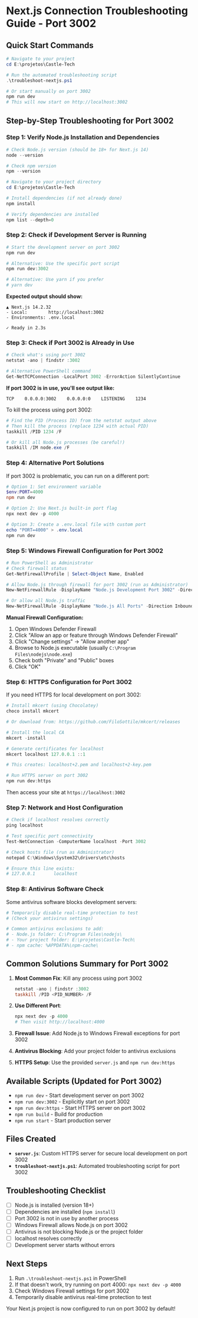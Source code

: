 # Next.js Connection Troubleshooting Guide - Port 3002

## Quick Start Commands

```powershell
# Navigate to your project
cd E:\projetos\Castle-Tech

# Run the automated troubleshooting script
.\troubleshoot-nextjs.ps1

# Or start manually on port 3002
npm run dev
# This will now start on http://localhost:3002
```

## Step-by-Step Troubleshooting for Port 3002

### Step 1: Verify Node.js Installation and Dependencies

```powershell
# Check Node.js version (should be 18+ for Next.js 14)
node --version

# Check npm version
npm --version

# Navigate to your project directory
cd E:\projetos\Castle-Tech

# Install dependencies (if not already done)
npm install

# Verify dependencies are installed
npm list --depth=0
```

### Step 2: Check if Development Server is Running

```powershell
# Start the development server on port 3002
npm run dev

# Alternative: Use the specific port script
npm run dev:3002

# Alternative: Use yarn if you prefer
# yarn dev
```

**Expected output should show:**

```
▲ Next.js 14.2.32
- Local:        http://localhost:3002
- Environments: .env.local

✓ Ready in 2.3s
```

### Step 3: Check if Port 3002 is Already in Use

```powershell
# Check what's using port 3002
netstat -ano | findstr :3002

# Alternative PowerShell command
Get-NetTCPConnection -LocalPort 3002 -ErrorAction SilentlyContinue
```

**If port 3002 is in use, you'll see output like:**

```
TCP    0.0.0.0:3002    0.0.0.0:0    LISTENING    1234
```

To kill the process using port 3002:

```powershell
# Find the PID (Process ID) from the netstat output above
# Then kill the process (replace 1234 with actual PID)
taskkill /PID 1234 /F

# Or kill all Node.js processes (be careful!)
taskkill /IM node.exe /F
```

### Step 4: Alternative Port Solutions

If port 3002 is problematic, you can run on a different port:

```powershell
# Option 1: Set environment variable
$env:PORT=4000
npm run dev

# Option 2: Use Next.js built-in port flag
npx next dev -p 4000

# Option 3: Create a .env.local file with custom port
echo "PORT=4000" > .env.local
npm run dev
```

### Step 5: Windows Firewall Configuration for Port 3002

```powershell
# Run PowerShell as Administrator
# Check firewall status
Get-NetFirewallProfile | Select-Object Name, Enabled

# Allow Node.js through firewall for port 3002 (run as Administrator)
New-NetFirewallRule -DisplayName "Node.js Development Port 3002" -Direction Inbound -Protocol TCP -LocalPort 3002 -Action Allow

# Or allow all Node.js traffic
New-NetFirewallRule -DisplayName "Node.js All Ports" -Direction Inbound -Protocol TCP -Program "C:\Program Files\nodejs\node.exe" -Action Allow
```

**Manual Firewall Configuration:**

1. Open Windows Defender Firewall
2. Click "Allow an app or feature through Windows Defender Firewall"
3. Click "Change settings" → "Allow another app"
4. Browse to Node.js executable (usually `C:\Program Files\nodejs\node.exe`)
5. Check both "Private" and "Public" boxes
6. Click "OK"

### Step 6: HTTPS Configuration for Port 3002

If you need HTTPS for local development on port 3002:

```powershell
# Install mkcert (using Chocolatey)
choco install mkcert

# Or download from: https://github.com/FiloSottile/mkcert/releases

# Install the local CA
mkcert -install

# Generate certificates for localhost
mkcert localhost 127.0.0.1 ::1

# This creates: localhost+2.pem and localhost+2-key.pem

# Run HTTPS server on port 3002
npm run dev:https
```

Then access your site at `https://localhost:3002`

### Step 7: Network and Host Configuration

```powershell
# Check if localhost resolves correctly
ping localhost

# Test specific port connectivity
Test-NetConnection -ComputerName localhost -Port 3002

# Check hosts file (run as Administrator)
notepad C:\Windows\System32\drivers\etc\hosts

# Ensure this line exists:
# 127.0.0.1       localhost
```

### Step 8: Antivirus Software Check

Some antivirus software blocks development servers:

```powershell
# Temporarily disable real-time protection to test
# (Check your antivirus settings)

# Common antivirus exclusions to add:
# - Node.js folder: C:\Program Files\nodejs\
# - Your project folder: E:\projetos\Castle-Tech\
# - npm cache: %APPDATA%\npm-cache\
```

## Common Solutions Summary for Port 3002

1. **Most Common Fix**: Kill any process using port 3002

   ```powershell
   netstat -ano | findstr :3002
   taskkill /PID <PID_NUMBER> /F
   ```

2. **Use Different Port**:

   ```powershell
   npx next dev -p 4000
   # Then visit http://localhost:4000
   ```

3. **Firewall Issue**: Add Node.js to Windows Firewall exceptions for port 3002

4. **Antivirus Blocking**: Add your project folder to antivirus exclusions

5. **HTTPS Setup**: Use the provided `server.js` and `npm run dev:https`

## Available Scripts (Updated for Port 3002)

- `npm run dev` - Start development server on port 3002
- `npm run dev:3002` - Explicitly start on port 3002
- `npm run dev:https` - Start HTTPS server on port 3002
- `npm run build` - Build for production
- `npm run start` - Start production server

## Files Created

- **`server.js`**: Custom HTTPS server for secure local development on port 3002
- **`troubleshoot-nextjs.ps1`**: Automated troubleshooting script for port 3002

## Troubleshooting Checklist

- [ ] Node.js is installed (version 18+)
- [ ] Dependencies are installed (`npm install`)
- [ ] Port 3002 is not in use by another process
- [ ] Windows Firewall allows Node.js on port 3002
- [ ] Antivirus is not blocking Node.js or the project folder
- [ ] localhost resolves correctly
- [ ] Development server starts without errors

## Next Steps

1. Run `.\troubleshoot-nextjs.ps1` in PowerShell
2. If that doesn't work, try running on port 4000: `npx next dev -p 4000`
3. Check Windows Firewall settings for port 3002
4. Temporarily disable antivirus real-time protection to test

Your Next.js project is now configured to run on port 3002 by default!

